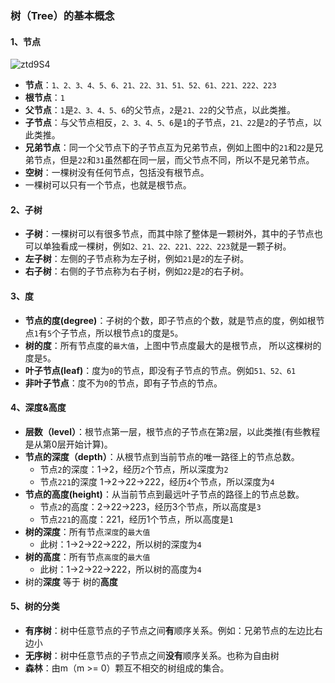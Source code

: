 ### 树（Tree）的基本概念

#### 1、节点

![ztd9S4](https://gitee.com/Liuccccc/oss/raw/master/2021/06/28/ztd9S4.jpg)

- **节点**：`1、2、3、4、5、6、21、22、31、51、52、61、221、222、223`
- **根节点**：`1`
- **父节点**：`1`是`2、3、4、5、6`的父节点，`2`是`21、22`的父节点，以此类推。
- **子节点**：与父节点相反，`2、3、4、5、6`是`1`的子节点，`21、22`是`2`的子节点，以此类推。
- **兄弟节点**：同一个父节点下的子节点互为兄弟节点，例如上图中的`21`和`22`是兄弟节点，但是`22`和`31`虽然都在同一层，而父节点不同，所以不是兄弟节点。
- **空树**：一棵树没有任何节点，包括没有根节点。
- 一棵树可以只有一个节点，也就是根节点。

#### 2、子树

- **子树**：一棵树可以有很多节点，而其中除了整体是一颗树外，其中的子节点也可以单独看成一棵树，例如`2、21、22、221、222、223`就是一颗子树。
- **左子树**：左侧的子节点称为左子树，例如`21`是`2`的左子树。
- **右子树**：右侧的子节点称为右子树，例如`22`是`2`的右子树。

#### 3、度

- **节点的度(degree)**：子树的个数，即子节点的个数，就是节点的度，例如根节点`1`有`5`个子节点，所以根节点`1`的度是`5`。
- **树的度**：所有节点度的`最大值`，上图中节点度最大的是根节点， 所以这棵树的度是`5`。
- **叶子节点(leaf)**：度为`0`的节点，即没有子节点的节点。例如`51、52、61`
- **非叶子节点**：度不为`0`的节点，即有子节点的节点。

#### 4、深度&高度

- **层数（level）**：根节点第一层，根节点的子节点在第`2`层，以此类推(有些教程是从第0层开始计算)。
- **节点的深度（depth）**：从根节点到当前节点的唯一路径上的节点总数。
  - 节点`2`的深度：1->2，经历`2`个节点，所以深度为`2`
  - 节点`221`的深度 1->2->22->222，经历`4`个节点，所以深度为`4`
- **节点的高度(height)**：从当前节点到最远叶子节点的路径上的节点总数。
  - 节点`2`的高度：2->22->223，经历3个节点，所以高度是`3`
  - 节点`221`的高度：221，经历1个节点，所以高度是`1`
- **树的深度**：所有节点`深度`的`最大值`
  - 此树：1->2->22->222，所以树的深度为`4`
- **树的高度**：所有节点`高度`的`最大值`
  - 此树：1->2->22->222，所以树的高度为`4`
- 树的**深度** 等于 树的**高度**

#### 5、树的分类

- **有序树**：树中任意节点的子节点之间**有**顺序关系。例如：兄弟节点的左边比右边小
- **无序树**：树中任意节点的子节点之间**没有**顺序关系。也称为自由树
- **森林**：由m（m >= 0）颗互不相交的树组成的集合。